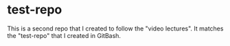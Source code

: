 test-repo
=========

This is a second repo that I created to follow the "video lectures". It matches the "test-repo" that I created in GitBash. 
